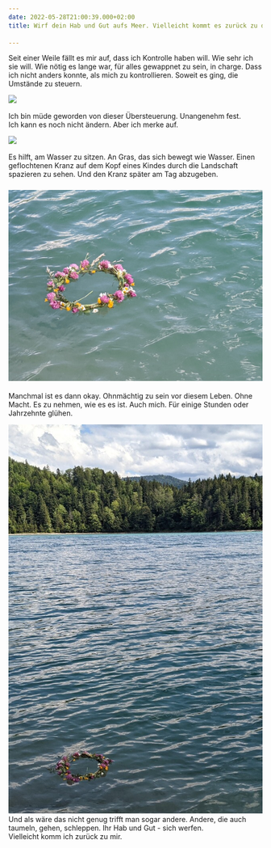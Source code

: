 ```yaml
---
date: 2022-05-28T21:00:39.000+02:00
title: Wirf dein Hab und Gut aufs Meer. Vielleicht kommt es zurück zu dir

---
```

Seit einer Weile fällt es mir auf, dass ich Kontrolle haben will. Wie sehr ich sie will. Wie nötig es lange war, für alles gewappnet zu sein, in charge. Dass ich nicht anders konnte, als mich zu kontrollieren. Soweit es ging, die Umstände zu steuern.

![](/uploads/pxl_20220527_142002847.jpg)

Ich bin müde geworden von dieser Übersteuerung. Unangenehm fest.  
Ich kann es noch nicht ändern. Aber ich merke auf.

![](/uploads/pxl_20220527_102642005.jpg)

Es hilft, am Wasser zu sitzen. An Gras, das sich bewegt wie Wasser. Einen geflochtenen Kranz auf dem Kopf eines Kindes durch die Landschaft spazieren zu sehen. Und den Kranz später am Tag abzugeben.

### ![](/uploads/pxl_20220527_133211386.jpg)

Manchmal ist es dann okay. Ohnmächtig zu sein vor diesem Leben. Ohne Macht. Es zu nehmen, wie es es ist. Auch mich. Für einige Stunden oder Jahrzehnte glühen. 

![](/uploads/pxl_20220527_133151488_1_1.jpg)  
Und als wäre das nicht genug trifft man sogar andere. Andere, die auch taumeln, gehen, schleppen. Ihr Hab und Gut - sich werfen.   
Vielleicht komm ich zurück zu mir.